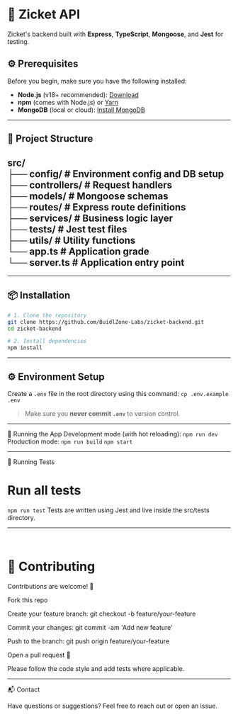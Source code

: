 # 🚀 Zicket API

Zicket's backend built with **Express**, **TypeScript**, **Mongoose**, and **Jest** for testing.

## ⚙️ Prerequisites

Before you begin, make sure you have the following installed:

- **Node.js** (v18+ recommended): [Download](https://nodejs.org/)
- **npm** (comes with Node.js) or [Yarn](https://yarnpkg.com/)
- **MongoDB** (local or cloud): [Install MongoDB](https://www.mongodb.com/try/download/community)

---


## 📁 Project Structure
src/ <br>
  ├── config/ # Environment config and DB setup <br>
  ├── controllers/ # Request handlers <br>
  ├── models/ # Mongoose schemas <br>
  ├── routes/ # Express route definitions <br>
  ├── services/ # Business logic layer <br>
  ├── tests/ # Jest test files <br>
  ├── utils/ # Utility functions <br>
  └── app.ts # Application grade <br>
  └── server.ts # Application entry point <br>
---



---

## 📦 Installation

```bash
# 1. Clone the repository
git clone https://github.com/BuidlZone-Labs/zicket-backend.git
cd zicket-backend

# 2. Install dependencies
npm install
```
---


## ⚙️ Environment Setup

Create a `.env` file in the root directory using this command: `cp .env.example .env`

> Make sure you **never commit `.env`** to version control.

---


🚀 Running the App
Development mode (with hot reloading):
`npm run dev`
Production mode:
`npm run build`
`npm start`

---


🧪 Running Tests

# Run all tests
`npm run test`
Tests are written using Jest and live inside the src/tests directory.

---

<br>

# 🤝 Contributing

Contributions are welcome! 🎉

Fork this repo

Create your feature branch: git checkout -b feature/your-feature

Commit your changes: git commit -am 'Add new feature'

Push to the branch: git push origin feature/your-feature

Open a pull request 🚀

Please follow the code style and add tests where applicable.

---


📬 Contact

Have questions or suggestions? Feel free to reach out or open an issue.
